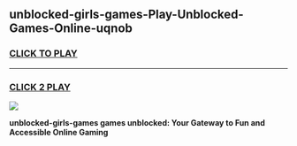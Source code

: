 
## unblocked-girls-games-Play-Unblocked-Games-Online-uqnob
<h3>
<a href="https://premium76.site?title=unblocked-girls-games&ref=24A">CLICK TO PLAY</a></h3>
<hr>

<h3>
<a href="https://premium76.site?title=unblocked-girls-games&ref=24A">CLICK 2 PLAY</a>
  
</h3>

<a href="https://premium76.site?title=unblocked-girls-games&ref=24A"><img src="https://clearcache.store/games.png"></a>


**unblocked-girls-games games unblocked: Your Gateway to Fun and Accessible Online Gaming**

